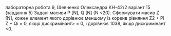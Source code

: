 лабораторна робота 9, Шевченко Олександра КН-42/2 варіант 15 (завдання 5)
Задані масиви P [N], Q [N] (N <20). Сформувати масив Z [N], кожен елемент якого дорівнює меншому із коренв рівняння Z2 + Pi Z + Qi = 0, якщо дискримінант> = 0, і дорівнює 1038, якщо дискримінант <0.